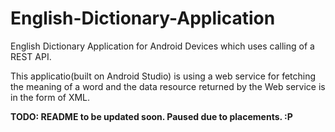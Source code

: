 # English-Dictionary-Application
English Dictionary Application for Android Devices which uses calling of a REST API.

This applicatio(built on Android Studio) is using a web service for fetching the meaning of a word and the data resource returned by the Web service is in the form of XML.<br>

<b> TODO: README to be updated soon. Paused due to placements. :P </b>
